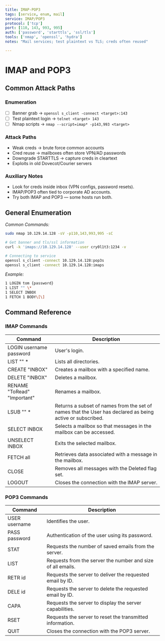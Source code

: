 ```yaml
---
title: IMAP-POP3
tags: [service, enum, mail]
service: IMAP/POP3
protocol: ['tcp']
port: [110, 143, 993, 995]
auth: ['password', 'starttls', 'ssl/tls']
tools: ['nmap', 'openssl', 'hydra']
notes: "Mail services; test plaintext vs TLS; creds often reused"

---
```


# IMAP and POP3

## Common Attack Paths

### Enumeration

- [ ] Banner grab → `openssl s_client -connect <target>:143`
- [ ] Test plaintext login → `telnet <target> 143`
- [ ] Nmap scripts → `nmap --script=imap* -p143,993 <target>`

### Attack Paths

- Weak creds → brute force common accounts
- Cred reuse → mailboxes often store VPN/AD passwords
- Downgrade STARTTLS → capture creds in cleartext
- Exploits in old Dovecot/Courier servers

### Auxiliary Notes

- Look for creds inside inbox (VPN configs, password resets).
- IMAP/POP3 often tied to corporate AD accounts.
- Try both IMAP and POP3 — some hosts run both.

## General Enumeration

*Common Commands:*

```bash
sudo nmap 10.129.14.128 -sV -p110,143,993,995 -sC

# Get banner and tls/ssl information
curl -k 'imaps://10.129.14.128' --user cry0l1t3:1234 -v

# Connecting to service
openssl s_client -connect 10.129.14.128:pop3s
openssl s_client -connect 10.129.14.128:imaps
```

*Example:*

```bash
1 LOGIN tom {password}
1 LIST "" \*
1 SELECT INBOX
1 FETCH 1 BODY\[\]
```

## Command Reference

### IMAP Commands

| Command                     | Description                                                                                               |
| --------------------------- | --------------------------------------------------------------------------------------------------------- |
| LOGIN username password     | User's login.                                                                                             |
| LIST "" \*                  | Lists all directories.                                                                                    |
| CREATE "INBOX"              | Creates a mailbox with a specified name.                                                                  |
| DELETE "INBOX"              | Deletes a mailbox.                                                                                        |
| RENAME "ToRead" "Important" | Renames a mailbox.                                                                                        |
| LSUB "" \*                  | Returns a subset of names from the set of names that the User has declared as being active or subscribed. |
| SELECT INBOX                | Selects a mailbox so that messages in the mailbox can be accessed.                                        |
| UNSELECT INBOX              | Exits the selected mailbox.                                                                               |
| FETCH <ID> all              | Retrieves data associated with a message in the mailbox.                                                  |
| CLOSE                       | Removes all messages with the Deleted flag set.                                                           |
| LOGOUT                      | Closes the connection with the IMAP server.                                                               |

### POP3 Commands

| Command       | Description                                                 |
| ------------- | ----------------------------------------------------------- |
| USER username | Identifies the user.                                        |
| PASS password | Authentication of the user using its password.              |
| STAT          | Requests the number of saved emails from the server.        |
| LIST          | Requests from the server the number and size of all emails. |
| RETR id       | Requests the server to deliver the requested email by ID.   |
| DELE id       | Requests the server to delete the requested email by ID.    |
| CAPA          | Requests the server to display the server capabilities.     |
| RSET          | Requests the server to reset the transmitted information.   |
| QUIT          | Closes the connection with the POP3 server.                 |

